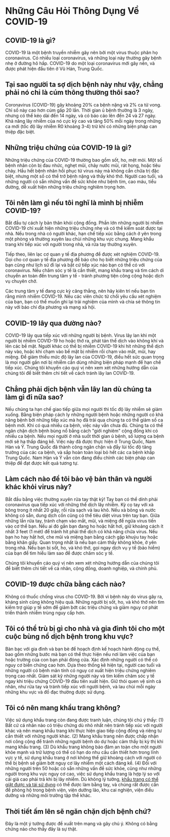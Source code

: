 # Những Câu Hỏi Thông Dụng Về COVID-19

## COVID-19 là gì?

COVID-19 là một bệnh truyền nhiễm gây nên bởi một virus thuộc phân họ coronavirus. Có nhiều loại coronavirus, và những loại này thường gây bệnh nhẹ ở đường hô hấp. COVID-19 do một loại coronavirus mới gây nên, và được phát hiện đầu tiên ở Vũ Hán, Trung Quốc.

## Tại sao người ta sợ dịch bệnh này như vậy, chẳng phải nó chỉ là cúm thông thường thôi sao?

Coronavirus (COVID-19) gây khoảng 20% ca bệnh nặng và 2% ca tử vong. Chỉ số này cao hơn cúm gấp 20 lần. Thời gian ủ bệnh thường là 3 ngày, nhưng có thể kéo dài đến 14 ngày, và có báo cáo lên đến 24 và 27 ngày. Khả năng lây nhiễm của nó cực kỳ cao và tăng 50% mỗi ngày trong những ca mới (tốc độ lây nhiễm R0 khoảng 3-4) trừ khi có những biện pháp can thiệp đặc biệt.

## Những triệu chứng của COVID-19 là gì?

Những triệu chứng của COVID-19 thường bao gồm sốt, ho, mệt mỏi. Một số bệnh nhân còn bị đau nhức, nghẹt mũi, chảy nước mũi, rát họng, hoặc tiêu chảy. Hầu hết bệnh nhân hồi phục từ virus này mà không cần chữa trị đặc biệt, nhưng một số có thể trở bệnh nặng và thấy khó thở. Người cao tuổi, và những người có sẵn những vấn đề sức khỏe như bệnh tim, cao máu, tiểu đường, dễ xuất hiện những triệu chứng nghiêm trọng hơn.

## Tôi nên làm gì nếu tôi nghĩ là mình bị nhiễm COVID-19?

Bắt đầu tự cách ly bản thân khỏi cộng đồng. Phần lớn những người bị nhiễm COVID-19 chỉ xuất hiện những triệu chứng nhẹ và có thể kiểm soát được tại nhà. Nếu trong nhà có người khác, hạn chế tiếp xúc bằng cách ở yên trong một phòng và thường xuyên lau chùi những khu vực chung. Mang khẩu trang khi tiếp xúc với người trong nhà, và rửa tay thường xuyên.

Tiếp theo, liên lạc cơ quan y tế địa phương để được xét nghiệm COVID-19. Gọi cho cơ quan y tế địa phương để báo cho họ biết những triệu chứng của bạn cũng như lịch sử đi lại và bất cứ tiếp xúc nào bạn có thể có với coronavirus. Nếu chăm sóc y tế là cần thiết, mang khẩu trang và tìm cách di chuyển an toàn đến trung tâm y tế - tránh phương tiện công cộng hoặc dịch vụ chuyên chở.

Các trung tâm y tế đang cực kỳ căng thẳng, nên hãy kiên trì nếu bạn tin rằng mình nhiễm COVID-19. Nếu các viên chức từ chối yêu cầu xét nghiệm của bạn, bạn có thể muốn ghi lại trải nghiệm của mình và chia sẻ thông tin này với báo chí địa phương và mạng xã hội.

## COVID-19 lây qua đường nào?

COVID-19 lây qua tiếp xúc với những người bị bệnh. Virus lây lan khi một người bị nhiễm COVID-19 ho hoặc thở ra, phát tán thể dịch vào không khí và lên các bề mặt. Người khác có thể bị nhiễm COVID-19 khi hít những thể dịch này vào, hoặc khi chạm vào bề mặt bị nhiễm rồi chạm vào mắt, mũi, hay miệng. Để giảm thiểu mức độ lây lan của COVID-19, điều hết sức quan trọng là mọi người gần nơi bị nhiễm cần dùng những biện pháp mạnh để hạn chế tiếp xúc. Chúng tôi khuyến cáo quý vị nên xem xét những hướng dẫn của chúng tôi để biết thêm chi tiết về cách tránh lây lan COVID-19.

## Chẳng phải dịch bệnh vẫn lây lan dù chúng ta làm gì đi nữa sao?

Nếu chúng ta hạn chế giao tiếp giữa mọi người thì tốc độ lây nhiễm sẽ giảm xuống. Bằng biện pháp cách ly những người bệnh hoặc những người có khả năng bệnh bởi những tiếp xúc mà họ đã trải qua chúng ta có thể giảm số ca bệnh mới. Khi có quá nhiều ca bệnh, việc này vẫn chưa đủ. Chúng ta có thể ngăn chặn dịch bệnh bùng nổ bằng cách "giới nghiêm" cộng đồng khi có nhiều ca bệnh. Nếu mọi người ở nhà suốt thời gian ủ bệnh, số lượng ca bệnh mới sẽ hạ thấp đáng kể. Việc này đã được thực hiện ở Trung Quốc, Nam Hàn và Ý. Trung Quốc đã thành công ngăn chặn và đẩy lùi tốc độ tăng trưởng của các ca bệnh, và sắp hoàn toàn loại bỏ hết các ca bệnh khắp Trung Quốc. Nam Hàn và Ý vẫn còn đang điều chỉnh các biện pháp can thiệp để đạt được kết quả tương tự.

## Làm cách nào để tôi bảo vệ bản thân và người khác khỏi virus này?

Bắt đầu bằng việc thường xuyên rửa tay thật kỹ! Tay bạn có thể dính phải coronavirus qua tiếp xúc với những thể dịch lây nhiễm. Kỳ cọ tay với xà bông trong ít nhất 20 giây, rồi rửa sạch và lau khô. Nếu xà bông và nước không có sẵn, dung dịch cồn cũng có thể tiêu diệt virus trên tay bạn. Giữa những lần rửa tay, tránh chạm vào mắt, mũi, và miệng để ngừa virus tiến vào cơ thể bạn. Nếu ai đó gần bạn đang ho hoặc hắt hơi, giữ khoảng cách ít nhất 3 feet (1 mét) để tránh hít phải thể dịch có khả năng chứa virus. Nếu bạn ho hay hắt hơi, che mũi và miệng bạn bằng cách gập khuỷu tay hoặc bằng khăn giấy. Quan trọng nhất là nếu bạn cảm thấy không khỏe, ở yên trong nhà. Nếu bạn bị sốt, ho, và khó thở, gọi ngay dịch vụ y tế (bảo hiểm) của bạn để tìm hiểu làm sao để được chăm sóc y tế.

Chúng tôi khuyến cáo quý vị nên xem xét những hướng dẫn của chúng tôi để biết thêm chi tiết về cá nhân, cộng đồng, doanh nghiệp, và chính phủ.

## COVID-19 được chữa bằng cách nào?

Không có thuốc chống virus cho COVID-19. Bởi vì bệnh này do virus gây ra, kháng sinh cũng không hiệu quả. Những người bị sốt, ho, và khó thở nên tìm kiếm trợ giúp y tế sớm để giảm bớt các triệu chứng và giảm nguy cơ phát triển thành nhiễm trùng nguy cấp hơn.

## Tôi có thể trù bị gì cho nhà và gia đình tôi cho một cuộc bùng nổ dịch bệnh trong khu vực?

Bàn bạc với gia đình và bạn bè để hoạch định kế hoạch hành động cụ thể, bao gồm những bước mà bạn có thể thực hiện nếu nơi làm việc của bạn hoặc trường của con bạn phải đóng cửa. Xác định những người có thể có nguy cơ biến chứng cao hơn. Dựa theo thống kê hiện tại, người cao tuổi và những người có bệnh mãn tính có nguy cơ xuất hiện triệu chứng nghiêm trọng cao nhất. Giám sát kỹ những người này và tìm kiếm chăm sóc y tế ngay khi triệu chứng COVID-19 đầu tiên xuất hiện. Giữ thói quen vệ sinh cá nhân, như rửa tay và tránh tiếp xúc với người bệnh, và lau chùi mỗi ngày những khu vực và đồ đạc thường được sử dụng.

## Tôi có nên mang khẩu trang không?

Việc sử dụng khẩu trang còn đang được tranh luận, chúng tôi chú ý thấy: (1) Bất cứ cá nhân nào có triệu chứng dù nhỏ nhất nên tránh tiếp xúc với người khác và nên mang khẩu trang khi thực hiện giao tiếp cộng đồng và riêng tư cần thiết với những người khác. (2) Mang khẩu trang nên được chấp nhận nơi công cộng để tránh những người bệnh do dự hoặc cảm thấy bị kỳ thị khi mang khẩu trang. (3) Dù khẩu trang không bảo đảm an toàn cho một người khỏe mạnh và trữ lượng có thể có hạn do nhu cầu cần thiết hơn trong lĩnh vực y tế, sử dụng khẩu trang ở nơi không thể giữ khoảng cách với người có thể bị bệnh sẽ giảm bớt nguy cơ lây nhiễm một cách đáng kể. (4) Đối với những người trên 50 hoặc có sẵn những vấn đề sức khỏe, cũng như những người trong khu vực nguy cơ cao, việc sử dụng khẩu trang là hợp lý so với cái giá cao phải trả khi bị lây nhiễm. Dù không lý tưởng, [khẩu trang có thể giặt được và tái sử dụng](https://www.endcoronavirus.org/page/english-making-masks) có thể được làm bằng tay, và chúng rất được cần để phòng hộ trong bệnh viện, viện dưỡng lão, khu cai nghiện, viện điều dưỡng và những môi trường tập thể khác.

## Thời tiết ấm lên sẽ ngăn chặn dịch bệnh chứ?

Đây là một ý tưởng được đề xuất trên mạng và gây chú ý. Không có bằng chứng nào cho thấy đây là sự thật.
